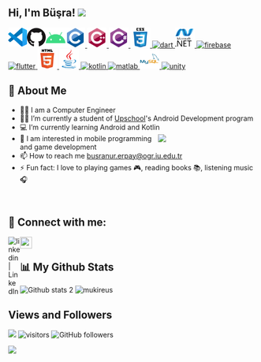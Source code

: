 ## Hi, I'm Büşra! <img src="https://raw.githubusercontent.com/MartinHeinz/MartinHeinz/master/wave.gif" width="30px"> 

[<img align="left" alt="Visual Studio Code" width="38px" src="https://raw.githubusercontent.com/github/explore/80688e429a7d4ef2fca1e82350fe8e3517d3494d/topics/visual-studio-code/visual-studio-code.png" />][vsCode] [<img align="left" alt="GitHub" width="38px" src="https://raw.githubusercontent.com/github/explore/78df643247d429f6cc873026c0622819ad797942/topics/github/github.png" />][github] [<img align="left" alt="Android" width="40px" src="https://raw.githubusercontent.com/github/explore/80688e429a7d4ef2fca1e82350fe8e3517d3494d/topics/android/android.png" />][android]  <a href="https://www.cprogramming.com/" target="_blank" rel="noreferrer"> <img src="https://raw.githubusercontent.com/devicons/devicon/master/icons/c/c-original.svg" alt="c" width="40" height="40"/> </a>  <a href="https://www.w3schools.com/cpp/" target="_blank" rel="noreferrer"> <img src="https://raw.githubusercontent.com/devicons/devicon/master/icons/cplusplus/cplusplus-original.svg" alt="cplusplus" width="40" height="40"/> </a>  <a href="https://www.w3schools.com/cs/" target="_blank" rel="noreferrer"> <img src="https://raw.githubusercontent.com/devicons/devicon/master/icons/csharp/csharp-original.svg" alt="csharp" width="40" height="40"/> </a>  <a href="https://www.w3schools.com/css/" target="_blank" rel="noreferrer"> <img src="https://raw.githubusercontent.com/devicons/devicon/master/icons/css3/css3-original-wordmark.svg" alt="css3" width="40" height="40"/> </a>  <a href="https://dart.dev" target="_blank" rel="noreferrer"> <img src="https://www.vectorlogo.zone/logos/dartlang/dartlang-icon.svg" alt="dart" width="40" height="40"/> </a>  <a href="https://dotnet.microsoft.com/" target="_blank" rel="noreferrer"> <img src="https://raw.githubusercontent.com/devicons/devicon/master/icons/dot-net/dot-net-original-wordmark.svg" alt="dotnet" width="40" height="40"/> </a>  <a href="https://firebase.google.com/" target="_blank" rel="noreferrer"> <img src="https://www.vectorlogo.zone/logos/firebase/firebase-icon.svg" alt="firebase" width="40" height="40"/> </a>  <a href="https://flutter.dev" target="_blank" rel="noreferrer"> <img src="https://www.vectorlogo.zone/logos/flutterio/flutterio-icon.svg" alt="flutter" width="40" height="40"/> </a>  <a href="https://www.w3.org/html/" target="_blank" rel="noreferrer"> <img src="https://raw.githubusercontent.com/devicons/devicon/master/icons/html5/html5-original-wordmark.svg" alt="html5" width="40" height="40"/> </a>  <a href="https://www.java.com" target="_blank" rel="noreferrer"> <img src="https://raw.githubusercontent.com/devicons/devicon/master/icons/java/java-original.svg" alt="java" width="40" height="40"/> </a>  <a href="https://kotlinlang.org" target="_blank" rel="noreferrer"> <img src="https://www.vectorlogo.zone/logos/kotlinlang/kotlinlang-icon.svg" alt="kotlin" width="40" height="40"/> </a>  <a href="https://www.mathworks.com/" target="_blank" rel="noreferrer"> <img src="https://upload.wikimedia.org/wikipedia/commons/2/21/Matlab_Logo.png" alt="matlab" width="40" height="40"/> </a>  <a href="https://www.mysql.com/" target="_blank" rel="noreferrer"> <img src="https://raw.githubusercontent.com/devicons/devicon/master/icons/mysql/mysql-original-wordmark.svg" alt="mysql" width="40" height="40"/> </a>  <a href="https://unity.com/" target="_blank" rel="noreferrer"> <img src="https://www.vectorlogo.zone/logos/unity3d/unity3d-icon.svg" alt="unity" width="40" height="40"/> </a> 
<br/>
## 
## 🙋‍ About Me
- 👨‍🎓 I am a Computer Engineer   
- 👩‍💻 I’m currently a student of [Upschool]'s Android Development program 
- 💻 I’m currently learning Android and Kotlin  <img src="https://media.giphy.com/media/NytMLKyiaIh6VH9SPm/giphy.gif" width="200px" border-radius="55px" align="right">
- 👀 I am interested in mobile programming and game development
- 📫 How to reach me busranur.erpay@ogr.iu.edu.tr
- ⚡ Fun fact: I love to playing games 🎮, reading books 📚, listening music 🎧 
<br />

 
## 📩 Connect with me:
[<img align="left" alt="linkedin | LinkedIn" width="24px" src="https://raw.githubusercontent.com/peterthehan/peterthehan/master/assets/linkedin.svg" />][linkedin] [<img align="left" height="24" width="24" src="https://cdn.jsdelivr.net/npm/simple-icons@v4/icons/gmail.svg" />][gmail]

<br />

##

## 📊 My Github Stats
![Github stats 2](https://github-readme-stats.vercel.app/api?username=busranur-erpay&show_icons=true&theme=radical) <img height="160em" src="https://github-readme-stats.vercel.app/api/top-langs?username=busranur-erpay&show_icons=true&locale=en&layout=compact&langs_count=8&theme=algolia" alt="mukireus"/>
<br />

## Views and Followers
![](https://komarev.com/ghpvc/?username=busranur-erpaye&color=blueviolet) ![visitors](https://visitor-badge.glitch.me/badge?page_id=${busranur-erpay}) <img alt="GitHub followers" src="https://img.shields.io/github/followers/busranur-erpay?style=social">

<img src="https://raw.githubusercontent.com/BrunnerLivio/brunnerlivio/master/images/marquee.svg" width="800px">


[linkedin]: https://www.linkedin.com/in/b%C3%BC%C5%9Franur-erpay/
[medium]: https://www.linkedin.com/in/b%C3%BC%C5%9Franur-erpay/
[gmail]: busranur.erpay@ogr.iu.edu.tr
[flutter]: https://flutter.dev/
[vsCode]: https://code.visualstudio.com/
[android]: https://www.android.com/
[github]: https://github.com/busranur-erpay
[Upschool]: https://www.upschool.io/

